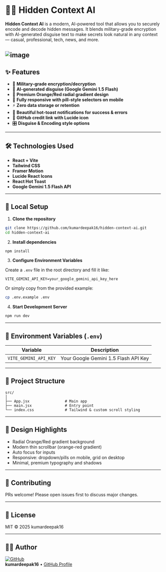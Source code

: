 # 🕵️‍♂️ Hidden Context AI

**Hidden Context AI** is a modern, AI-powered tool that allows you to securely encode and decode hidden messages. It blends military-grade encryption with AI-generated disguise text to make secrets look natural in any context — casual, professional, tech, news, and more.

![image](https://github.com/user-attachments/assets/b4f50a1e-85a0-4a8b-94d6-03ecfbde6bec)
---

## ✨ Features

- 🔐 **Military-grade encryption/decryption**
- 🧠 **AI-generated disguise (Google Gemini 1.5 Flash)**
- 🎨 **Premium Orange/Red radial gradient design**
- 📱 **Fully responsive with pill-style selectors on mobile**
- ⚡ **Zero data storage or retention**
- 🍞 **Beautiful hot-toast notifications for success & errors**
- 🔗 **GitHub credit link with Lucide icon**
- 🎛️ **Disguise & Encoding style options**

---

## 🛠️ Technologies Used

- **React + Vite**
- **Tailwind CSS**
- **Framer Motion**
- **Lucide React Icons**
- **React Hot Toast**
- **Google Gemini 1.5 Flash API**

---

## 🚀 Local Setup

1. **Clone the repository**
```bash
git clone https://github.com/kumardeepak16/hidden-context-ai.git
cd hidden-context-ai
````

2. **Install dependencies**

```bash
npm install
```

3. **Configure Environment Variables**

Create a `.env` file in the root directory and fill it like:

```
VITE_GEMINI_API_KEY=your_google_gemini_api_key_here
```

Or simply copy from the provided example:

```bash
cp .env.example .env
```

4. **Start Development Server**

```bash
npm run dev
```

---

## 📝 Environment Variables (`.env`)

| Variable              | Description                          |
| --------------------- | ------------------------------------ |
| `VITE_GEMINI_API_KEY` | Your Google Gemini 1.5 Flash API Key |

---

## 🧩 Project Structure

```
src/
│
├── App.jsx                # Main app
├── main.jsx               # Entry point
└── index.css              # Tailwind & custom scroll styling
```

---

## 🎨 Design Highlights

* Radial Orange/Red gradient background
* Modern thin scrollbar (orange-red gradient)
* Auto focus for inputs
* Responsive: dropdown/pills on mobile, grid on desktop
* Minimal, premium typography and shadows

---

## 🤝 Contributing

PRs welcome! Please open issues first to discuss major changes.

---

## 📄 License

MIT © 2025 kumardeepak16

---

## 👨‍💻 Author

[![GitHub](https://img.icons8.com/plasticine/50/github.png)](https://github.com/kumardeepak16)  
**kumardeepak16** • [GitHub Profile](https://github.com/kumardeepak16)